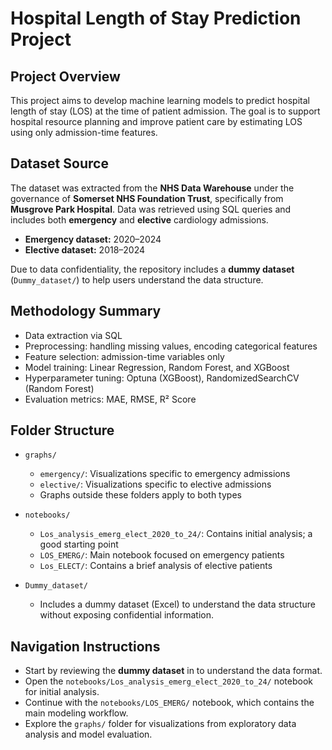 # Hospital Length of Stay Prediction Project

## Project Overview
This project aims to develop machine learning models to predict hospital length of stay (LOS) at the time of patient admission. The goal is to support hospital resource planning and improve patient care by estimating LOS using only admission-time features.

## Dataset Source
The dataset was extracted from the **NHS Data Warehouse** under the governance of **Somerset NHS Foundation Trust**, specifically from **Musgrove Park Hospital**. Data was retrieved using SQL queries and includes both **emergency** and **elective** cardiology admissions.  
- **Emergency dataset:** 2020–2024  
- **Elective dataset:** 2018–2024  

Due to data confidentiality, the repository includes a **dummy dataset** (`Dummy_dataset/`) to help users understand the data structure.

## Methodology Summary
- Data extraction via SQL  
- Preprocessing: handling missing values, encoding categorical features  
- Feature selection: admission-time variables only  
- Model training: Linear Regression, Random Forest, and XGBoost  
- Hyperparameter tuning: Optuna (XGBoost), RandomizedSearchCV (Random Forest)  
- Evaluation metrics: MAE, RMSE, R² Score  

## Folder Structure
- `graphs/`
  - `emergency/`: Visualizations specific to emergency admissions  
  - `elective/`: Visualizations specific to elective admissions  
  - Graphs outside these folders apply to both types  

- `notebooks/`
  - `Los_analysis_emerg_elect_2020_to_24/`: Contains initial analysis; a good starting point  
  - `LOS_EMERG/`: Main notebook focused on emergency patients  
  - `Los_ELECT/`: Contains a brief analysis of elective patients  

- `Dummy_dataset/`
  - Includes a dummy dataset (Excel) to understand the data structure without exposing confidential information.

## Navigation Instructions
- Start by reviewing the **dummy dataset** in to understand the data format.  
- Open the `notebooks/Los_analysis_emerg_elect_2020_to_24/` notebook for initial analysis.  
- Continue with the `notebooks/LOS_EMERG/` notebook, which contains the main modeling workflow.  
- Explore the `graphs/` folder for visualizations from exploratory data analysis and model evaluation.  

